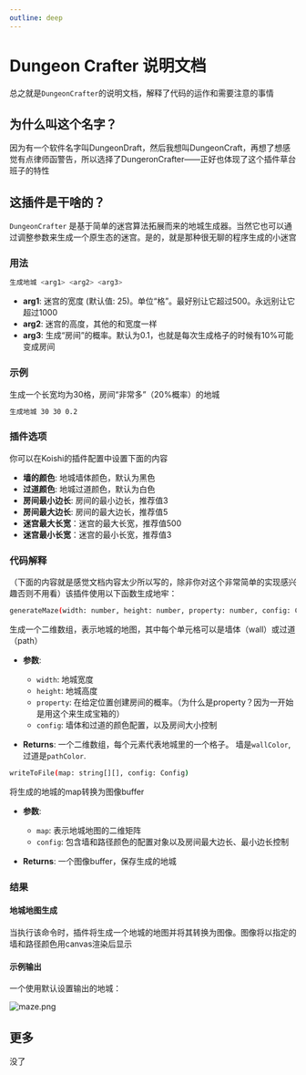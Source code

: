 ```yaml
---
outline: deep
---
```


# Dungeon Crafter 说明文档

总之就是`DungeonCrafter`的说明文档，解释了代码的运作和需要注意的事情

## 为什么叫这个名字？

因为有一个软件名字叫DungeonDraft，然后我想叫DungeonCraft，再想了想感觉有点律师函警告，所以选择了DungeronCrafter——正好也体现了这个插件草台班子的特性

## 这插件是干啥的？

`DungeonCrafter` 是基于简单的迷宫算法拓展而来的地城生成器。当然它也可以通过调整参数来生成一个原生态的迷宫。是的，就是那种很无聊的程序生成的小迷宫

### 用法

```sh
生成地城 <arg1> <arg2> <arg3>
```

- **arg1**: 迷宫的宽度 (默认值: 25)。单位“格”。最好别让它超过500。永远别让它超过1000
- **arg2**: 迷宫的高度，其他的和宽度一样
- **arg3**: 生成“房间”的概率。默认为0.1，也就是每次生成格子的时候有10%可能变成房间

### 示例

生成一个长宽均为30格，房间“非常多”（20%概率）的地城

```sh
生成地城 30 30 0.2
```

### 插件选项

你可以在Koishi的插件配置中设置下面的内容

- **墙的颜色**: 地城墙体颜色，默认为黑色
- **过道颜色**: 地城过道颜色，默认为白色
- **房间最小边长**: 房间的最小边长，推荐值3
- **房间最大边长**: 房间的最大边长，推荐值5
- **迷宫最大长宽**：迷宫的最大长宽，推荐值500
- **迷宫最小长宽**：迷宫的最小长宽，推荐值3

### 代码解释

（下面的内容就是感觉文档内容太少所以写的，除非你对这个非常简单的实现感兴趣否则不用看）该插件使用以下函数生成地牢：

```sh
generateMaze(width: number, height: number, property: number, config: Config): string[][]
```

生成一个二维数组，表示地城的地图，其中每个单元格可以是墙体（wall）或过道（path）

- **参数**:
  - `width`: 地城宽度
  - `height`: 地城高度
  - `property`: 在给定位置创建房间的概率。（为什么是property？因为一开始是用这个来生成宝箱的）
  - `config`: 墙体和过道的颜色配置，以及房间大小控制

- **Returns**: 一个二维数组，每个元素代表地城里的一个格子。 墙是`wallColor`, 过道是`pathColor`.

```sh
writeToFile(map: string[][], config: Config)
```

将生成的地城的map转换为图像buffer

- **参数**:
  - `map`: 表示地城地图的二维矩阵
  - `config`: 包含墙和路径颜色的配置对象以及房间最大边长、最小边长控制

- **Returns**: 一个图像buffer，保存生成的地城

### 结果

#### 地城地图生成

当执行该命令时，插件将生成一个地城的地图并将其转换为图像。图像将以指定的墙和路径颜色用canvas渲染后显示

#### 示例输出

一个使用默认设置输出的地城：

![maze.png](https://s2.loli.net/2024/08/08/UfX3kRNGBuvpgLD.png)

## 更多

没了
